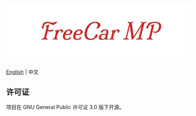 ![FreeCar-MP](images/doc/FreeCar_MP.png)

[English](README.md) | 中文

## 许可证

项目在 GNU General Public 许可证 3.0 版下开源。